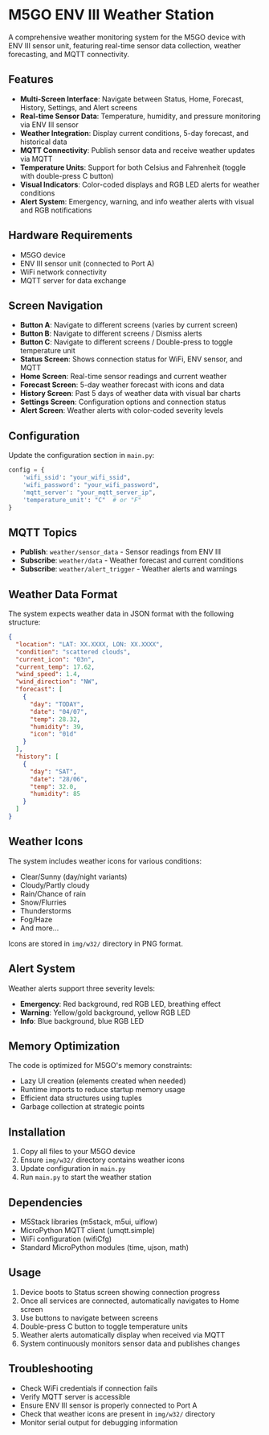 # M5GO ENV III Weather Station

A comprehensive weather monitoring system for the M5GO device with ENV III sensor unit, featuring real-time sensor data collection, weather forecasting, and MQTT connectivity.

## Features

- **Multi-Screen Interface**: Navigate between Status, Home, Forecast, History, Settings, and Alert screens
- **Real-time Sensor Data**: Temperature, humidity, and pressure monitoring via ENV III sensor
- **Weather Integration**: Display current conditions, 5-day forecast, and historical data
- **MQTT Connectivity**: Publish sensor data and receive weather updates via MQTT
- **Temperature Units**: Support for both Celsius and Fahrenheit (toggle with double-press C button)
- **Visual Indicators**: Color-coded displays and RGB LED alerts for weather conditions
- **Alert System**: Emergency, warning, and info weather alerts with visual and RGB notifications

## Hardware Requirements

- M5GO device
- ENV III sensor unit (connected to Port A)
- WiFi network connectivity
- MQTT server for data exchange

## Screen Navigation

- **Button A**: Navigate to different screens (varies by current screen)
- **Button B**: Navigate to different screens / Dismiss alerts
- **Button C**: Navigate to different screens / Double-press to toggle temperature unit
- **Status Screen**: Shows connection status for WiFi, ENV sensor, and MQTT
- **Home Screen**: Real-time sensor readings and current weather
- **Forecast Screen**: 5-day weather forecast with icons and data
- **History Screen**: Past 5 days of weather data with visual bar charts
- **Settings Screen**: Configuration options and connection status
- **Alert Screen**: Weather alerts with color-coded severity levels

## Configuration

Update the configuration section in `main.py`:

```python
config = {
    'wifi_ssid': "your_wifi_ssid",
    'wifi_password': "your_wifi_password", 
    'mqtt_server': "your_mqtt_server_ip",
    'temperature_unit': "C"  # or "F"
}
```

## MQTT Topics

- **Publish**: `weather/sensor_data` - Sensor readings from ENV III
- **Subscribe**: `weather/data` - Weather forecast and current conditions
- **Subscribe**: `weather/alert_trigger` - Weather alerts and warnings

## Weather Data Format

The system expects weather data in JSON format with the following structure:

```json
{
  "location": "LAT: XX.XXXX, LON: XX.XXXX",
  "condition": "scattered clouds",
  "current_icon": "03n",
  "current_temp": 17.62,
  "wind_speed": 1.4,
  "wind_direction": "NW",
  "forecast": [
    {
      "day": "TODAY",
      "date": "04/07",
      "temp": 28.32,
      "humidity": 39,
      "icon": "01d"
    }
  ],
  "history": [
    {
      "day": "SAT",
      "date": "28/06",
      "temp": 32.0,
      "humidity": 85
    }
  ]
}
```

## Weather Icons

The system includes weather icons for various conditions:
- Clear/Sunny (day/night variants)
- Cloudy/Partly cloudy
- Rain/Chance of rain
- Snow/Flurries
- Thunderstorms
- Fog/Haze
- And more...

Icons are stored in `img/w32/` directory in PNG format.

## Alert System

Weather alerts support three severity levels:
- **Emergency**: Red background, red RGB LED, breathing effect
- **Warning**: Yellow/gold background, yellow RGB LED
- **Info**: Blue background, blue RGB LED

## Memory Optimization

The code is optimized for M5GO's memory constraints:
- Lazy UI creation (elements created when needed)
- Runtime imports to reduce startup memory usage
- Efficient data structures using tuples
- Garbage collection at strategic points

## Installation

1. Copy all files to your M5GO device
2. Ensure `img/w32/` directory contains weather icons
3. Update configuration in `main.py`
4. Run `main.py` to start the weather station

## Dependencies

- M5Stack libraries (m5stack, m5ui, uiflow)
- MicroPython MQTT client (umqtt.simple)
- WiFi configuration (wifiCfg)
- Standard MicroPython modules (time, ujson, math)

## Usage

1. Device boots to Status screen showing connection progress
2. Once all services are connected, automatically navigates to Home screen
3. Use buttons to navigate between screens
4. Double-press C button to toggle temperature units
5. Weather alerts automatically display when received via MQTT
6. System continuously monitors sensor data and publishes changes

## Troubleshooting

- Check WiFi credentials if connection fails
- Verify MQTT server is accessible
- Ensure ENV III sensor is properly connected to Port A
- Check that weather icons are present in `img/w32/` directory
- Monitor serial output for debugging information